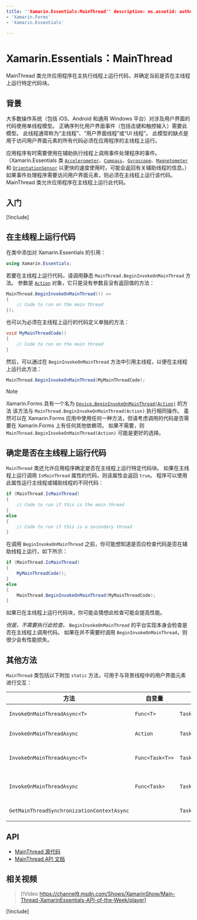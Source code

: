 ```yaml
---
title: ''Xamarin.Essentials:MainThread'' description: ms.assetid: author: ms.custom: ms.author: ms.date: no-loc:
- 'Xamarin.Forms'
- 'Xamarin.Essentials'

---
```


# <a name="xamarinessentials-mainthread"></a>Xamarin.Essentials：MainThread

MainThread 类允许应用程序在主执行线程上运行代码，并确定当前是否在主线程上运行特定代码块。

## <a name="background"></a>背景

大多数操作系统（包括 iOS、Android 和通用 Windows 平台）对涉及用户界面的代码使用单线程模型。 正确序列化用户界面事件（包括击键和触控输入）需要此模型。 此线程通常称为“主线程”、“用户界面线程”或“UI 线程”。 此模型的缺点是用于访问用户界面元素的所有代码必须在应用程序的主线程上运行。

应用程序有时需要使用在辅助执行线程上调用事件处理程序的事件。 （Xamarin.Essentials 类 [`Accelerometer`](accelerometer.md)、[`Compass`](compass.md)、[`Gyroscope`](gyroscope.md)、[`Magnetometer`](magnetometer.md) 和 [`OrientationSensor`](orientation-sensor.md) 以更快的速度使用时，可能会返回有关辅助线程的信息。）如果事件处理程序需要访问用户界面元素，则必须在主线程上运行该代码。 MainThread 类允许应用程序在主线程上运行此代码。

## <a name="get-started"></a>入门

[!include[](~/essentials/includes/get-started.md)]

## <a name="running-code-on-the-main-thread"></a>在主线程上运行代码

在类中添加对 Xamarin.Essentials 的引用：

```csharp
using Xamarin.Essentials;
```

若要在主线程上运行代码，请调用静态 `MainThread.BeginInvokeOnMainThread` 方法。 参数是 [`Action`](xref:System.Action) 对象，它只是没有参数且没有返回值的方法：

```csharp
MainThread.BeginInvokeOnMainThread(() =>
{
    // Code to run on the main thread
});
```

也可以为必须在主线程上运行的代码定义单独的方法：

```csharp
void MyMainThreadCode()
{
    // Code to run on the main thread
}
```

然后，可以通过在 `BeginInvokeOnMainThread` 方法中引用主线程，以便在主线程上运行此方法：

```csharp
MainThread.BeginInvokeOnMainThread(MyMainThreadCode);
```

> [!NOTE]
> Xamarin.Forms 具有一个名为 [`Device.BeginInvokeOnMainThread(Action)`](https://docs.microsoft.com/dotnet/api/xamarin.forms.device.begininvokeonmainthread) 的方法
> 该方法与 `MainThread.BeginInvokeOnMainThread(Action)` 执行相同操作。
> 虽然可以在 Xamarin.Forms 应用中使用任何一种方法，但请考虑调用的代码是否需要在 Xamarin.Forms 上有任何其他依赖项。 如果不需要，则 `MainThread.BeginInvokeOnMainThread(Action)` 可能是更好的选择。

## <a name="determining-if-code-is-running-on-the-main-thread"></a>确定是否在主线程上运行代码

`MainThread` 类还允许应用程序确定是否在主线程上运行特定代码块。 如果在主线程上运行调用 `IsMainThread` 属性的代码，则该属性会返回 `true`。 程序可以使用此属性运行主线程或辅助线程的不同代码：

```csharp
if (MainThread.IsMainThread)
{
    // Code to run if this is the main thread
}
else
{
    // Code to run if this is a secondary thread
}
```

在调用 `BeginInvokeOnMainThread` 之前，你可能想知道是否应检查代码是否在辅助线程上运行，如下所示：

```csharp
if (MainThread.IsMainThread)
{
    MyMainThreadCode();
}
else
{
    MainThread.BeginInvokeOnMainThread(MyMainThreadCode);
}
```

如果已在主线程上运行代码块，你可能会猜想此检查可能会提高性能。

_但是，不需要执行此检查。_ `BeginInvokeOnMainThread` 的平台实现本身会检查是否在主线程上调用代码。 如果在并不需要时调用 `BeginInvokeOnMainThread`，则很少会有性能损失。

## <a name="additional-methods"></a>其他方法

`MainThread` 类包括以下附加 `static` 方法，可用于与背景线程中的用户界面元素进行交互：

| 方法 | 自变量 | 返回 | 目标 |
|---|---|---|---|
| `InvokeOnMainThreadAsync<T>` | `Func<T>` | `Task<T>` | 在主线程上调用 `Func<T>`，并等待其完成。 |
| `InvokeOnMainThreadAsync` | `Action` | `Task` | 在主线程上调用 `Action`，并等待其完成。 |
| `InvokeOnMainThreadAsync<T>`| `Func<Task<T>>` | `Task<T>` | 在主线程上调用 `Func<Task<T>>`，并等待其完成。 |
| `InvokeOnMainThreadAsync` | `Func<Task>` | `Task` | 在主线程上调用 `Func<Task>`，并等待其完成。 |
| `GetMainThreadSynchronizationContextAsync` | | `Task<SynchronizationContext>` | 返回主线程的 `SynchronizationContext`。 |

## <a name="api"></a>API

- [MainThread 源代码](https://github.com/xamarin/Essentials/tree/master/Xamarin.Essentials/MainThread)
- [MainThread API 文档](xref:Xamarin.Essentials.MainThread)

## <a name="related-video"></a>相关视频

> [!Video https://channel9.msdn.com/Shows/XamarinShow/Main-Thread-XamarinEssentials-API-of-the-Week/player]

[!include[](~/essentials/includes/xamarin-show-essentials.md)]
